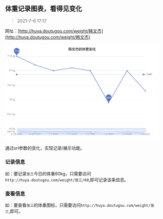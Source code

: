 
## 体重记录图表，看得见变化

> 2021-7-6 17:17

网址：[http://huya.doutugou.com/weight/韩文杰](http://huya.doutugou.com/weight/韩文杰)

![avatar](./images/微信截图_20210706171454.png)


通过url参数的变化，实现记录/展示功能。

### 记录信息
如：要记录`张三`今日的体重60kg，只需要访问`http://huya.doutugou.com/weight/张三/60`,即可记录该条信息。

### 查看信息
如：要查看`张三`的体重图标，只需要访问`http://huya.doutugou.com/weight/张三`,即可。